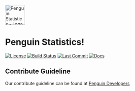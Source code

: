 <img src="https://penguin-stats.s3.ap-southeast-1.amazonaws.com/logos/penguin_stats_logo.png"
     alt="Penguin Statistics - Logo"
     style="width: 64px" />

# Penguin Statistics!
[![License](https://img.shields.io/github/license/penguin-statistics/frontend-v2)](https://github.com/penguin-statistics/frontend-v2/blob/dev/LICENSE)
[![Build Status](https://img.shields.io/travis/penguin-statistics/frontend-v2?logo=travis)](https://travis-ci.org/penguin-statistics/frontend-v2)
[![Last Commit](https://img.shields.io/github/last-commit/penguin-statistics/frontend-v2)](https://github.com/penguin-statistics/frontend-v2/commits/dev)
[![Docs](https://img.shields.io/badge/docs-GitBook-blue)](https://developer.penguin-stats.io)

## Contribute Guideline
Our contribute guideline can be found at [Penguin Developers](https://developer.penguin-stats.io)
